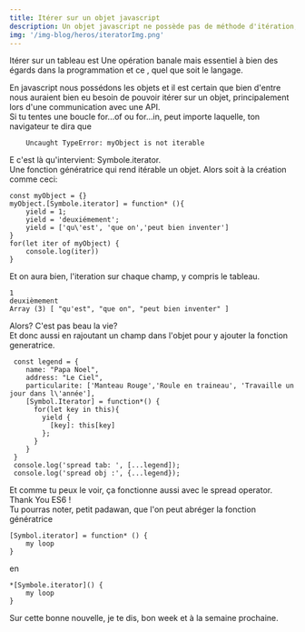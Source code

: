 ```yaml
---
title: Itérer sur un objet javascript
description: Un objet javascript ne possède pas de méthode d'itération, mais depuis ES6 , il y a une solution.
img: '/img-blog/heros/iteratorImg.png'
---
```

   
Itérer sur un tableau est Une opération banale mais essentiel à bien des égards dans la programmation et ce , quel que soit le langage.   

En javascript nous possédons les objets et il est certain que bien d'entre nous auraient bien eu besoin de pouvoir itérer sur un objet, principalement lors d'une communication avec une API.   
Si tu tentes une boucle for...of ou for...in, peut importe laquelle, ton navigateur te dira que   
```bash[console]
    Uncaught TypeError: myObject is not iterable
```  
E c'est là qu'intervient: Symbole.iterator.   
Une fonction génératrice qui rend itérable un objet. Alors soit à la création comme ceci:   
```js[itarable.js]
const myObject = {}
myObject.[Symbole.iterator] = function* (){
    yield = 1;
    yield = 'deuxiémement';
    yield = ['qu\'est', 'que on','peut bien inventer']
}
for(let iter of myObject) {
    console.log(iter))
}
```   
Et on aura bien, l'iteration sur chaque champ, y compris le tableau.   
```bash[console]
1
deuxièmement
Array (3) [ "qu'est", "que on", "peut bien inventer" ]
```   
Alors? C'est pas beau la vie?   
Et donc aussi en rajoutant un champ dans l'objet pour y ajouter la fonction generatrice.   
```js[iterable.js]
 const legend = {
    name: "Papa Noel",
    address: "Le Ciel",
    particularite: ['Manteau Rouge','Roule en traineau', 'Travaille un jour dans l\'année'],
    [Symbol.Iterator] = function*() {
      for(let key in this){
        yield { 
          [key]: this[key]
        };
      }
    }
 }
 console.log('spread tab: ', [...legend]);
 console.log('spread obj :', {...legend});
 ```   
 Et comme tu peux le voir, ça fonctionne aussi avec le spread operator.   
 Thank You ES6 !   
 Tu pourras noter, petit padawan, que l'on peut abréger la fonction génératrice   
 ```js[]
 [Symbol.iterator] = function* () {
     my loop
 }
 ```   
 en   
 ```js[]
 *[Symbole.iterator]() {
     my loop
 }
 ```   
 Sur cette bonne nouvelle, je te dis, bon week et à la semaine prochaine.   





